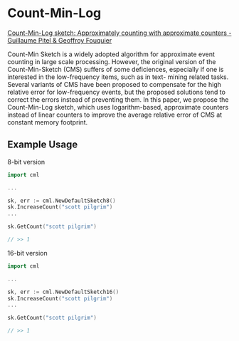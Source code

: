 # Count-Min-Log
[Count-Min-Log sketch: Approximately counting with approximate counters - Guillaume Pitel & Geoffroy Fouquier](http://iswag-symposium.org/2015/pdfs/shortpaper1.pdf)

Count-Min Sketch is a widely adopted algorithm for approximate event counting in large scale processing. However, the original version of the Count-Min-Sketch (CMS) suffers of some deficiences, especially if one is interested in the low-frequency items, such as in text- mining related tasks. Several variants of CMS have been proposed to compensate for the high relative error for low-frequency events, but the proposed solutions tend to correct the errors instead of preventing them. In this paper, we propose the Count-Min-Log sketch, which uses logarithm-based, approximate counters instead of linear counters to improve the average relative error of CMS at constant memory footprint.

## Example Usage

8-bit version

```go
import cml

...

sk, err := cml.NewDefaultSketch8()
sk.IncreaseCount("scott pilgrim")
...

sk.GetCount("scott pilgrim")

// >> 1

```

16-bit version

```go
import cml

...

sk, err := cml.NewDefaultSketch16()
sk.IncreaseCount("scott pilgrim")
...

sk.GetCount("scott pilgrim")

// >> 1

```
